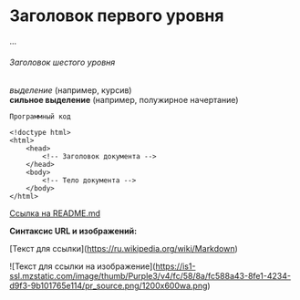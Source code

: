# Заголовок первого уровня
...
###### Заголовок шестого уровня

*выделение* (например, курсив) <br/>
**сильное выделение** (например, полужирное начертание)

`Программный код`

    <!doctype html>
    <html>
        <head>
            <!-- Заголовок документа -->
        </head>
        <body>
            <!-- Тело документа -->
        </body>
    </html>

[Ссылка на README.md](HELP.md)

**Синтаксис URL и изображений:**

\[Текст для ссылки](https://ru.wikipedia.org/wiki/Markdown)

!\[Текст для ссылки на изображение](https://is1-ssl.mzstatic.com/image/thumb/Purple3/v4/fc/58/8a/fc588a43-8fe1-4234-d9f3-9b101765e114/pr_source.png/1200x600wa.png)

